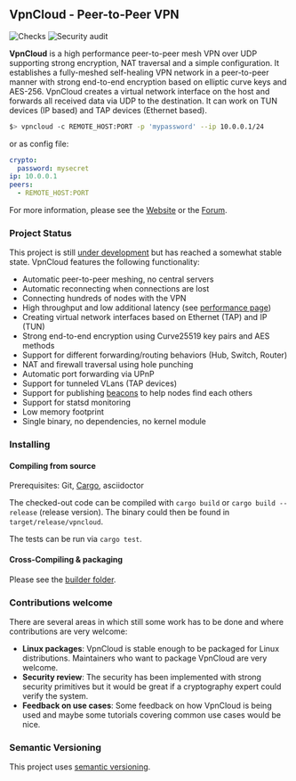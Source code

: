 VpnCloud - Peer-to-Peer VPN
---------------------------
![Checks](https://github.com/dswd/vpncloud/workflows/Checks/badge.svg?branch=master)
![Security audit](https://github.com/dswd/vpncloud/workflows/Security%20audit/badge.svg?branch=master)

**VpnCloud** is a high performance peer-to-peer mesh VPN over UDP supporting strong encryption, NAT traversal and a simple configuration. It establishes a fully-meshed self-healing VPN network in a peer-to-peer manner with strong end-to-end encryption based on elliptic curve keys and AES-256. VpnCloud creates a virtual network interface on the host and forwards all received data via UDP to the destination. It can work on TUN devices (IP based) and TAP devices (Ethernet based).

```sh
$> vpncloud -c REMOTE_HOST:PORT -p 'mypassword' --ip 10.0.0.1/24
```

or as config file:

```yaml
crypto:
  password: mysecret
ip: 10.0.0.1
peers:
  - REMOTE_HOST:PORT
```

For more information, please see the [Website](https://vpncloud.ddswd.de) or the [Forum](https://groups.google.com/forum/#!forum/vpncloud).


### Project Status
This project is still [under development](CHANGELOG.md) but has reached a
somewhat stable state. VpnCloud features the following functionality:

* Automatic peer-to-peer meshing, no central servers
* Automatic reconnecting when connections are lost
* Connecting hundreds of nodes with the VPN
* High throughput and low additional latency (see [performance page](https://vpncloud.ddswd.de/features/performance))
* Creating virtual network interfaces based on Ethernet (TAP) and IP (TUN)
* Strong end-to-end encryption using Curve25519 key pairs and AES methods
* Support for different forwarding/routing behaviors (Hub, Switch, Router)
* NAT and firewall traversal using hole punching
* Automatic port forwarding via UPnP
* Support for tunneled VLans (TAP devices)
* Support for publishing [beacons](https://vpncloud.ddswd.de/docs/beacons) to help nodes find each others
* Support for statsd monitoring
* Low memory footprint
* Single binary, no dependencies, no kernel module

### Installing

#### Compiling from source
Prerequisites: Git, [Cargo](https://www.rust-lang.org/install.html), asciidoctor

The checked-out code can be compiled with ``cargo build`` or ``cargo build --release`` (release version). The binary could then be found in `target/release/vpncloud`.

The tests can be run via ``cargo test``.


#### Cross-Compiling & packaging
Please see the [builder folder](builder).


### Contributions welcome
There are several areas in which still some work has to be done and where
contributions are very welcome:

* **Linux packages**: VpnCloud is stable enough to be packaged for Linux
  distributions. Maintainers who want to package VpnCloud are very welcome.
* **Security review**: The security has been implemented with strong security
  primitives but it would be great if a cryptography expert could verify the
  system.
* **Feedback on use cases**: Some feedback on how VpnCloud is being used and
  maybe some tutorials covering common use cases would be nice.


### Semantic Versioning
This project uses [semantic versioning](http://semver.org).
